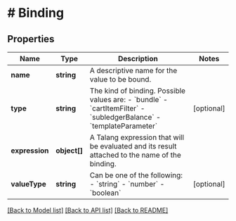 # # Binding

## Properties

Name | Type | Description | Notes
------------ | ------------- | ------------- | -------------
**name** | **string** | A descriptive name for the value to be bound. | 
**type** | **string** | The kind of binding. Possible values are: - &#x60;bundle&#x60; - &#x60;cartItemFilter&#x60; - &#x60;subledgerBalance&#x60; - &#x60;templateParameter&#x60; | [optional] 
**expression** | **object[]** | A Talang expression that will be evaluated and its result attached to the name of the binding. | 
**valueType** | **string** | Can be one of the following: - &#x60;string&#x60; - &#x60;number&#x60; - &#x60;boolean&#x60; | [optional] 

[[Back to Model list]](../../README.md#documentation-for-models) [[Back to API list]](../../README.md#documentation-for-api-endpoints) [[Back to README]](../../README.md)


